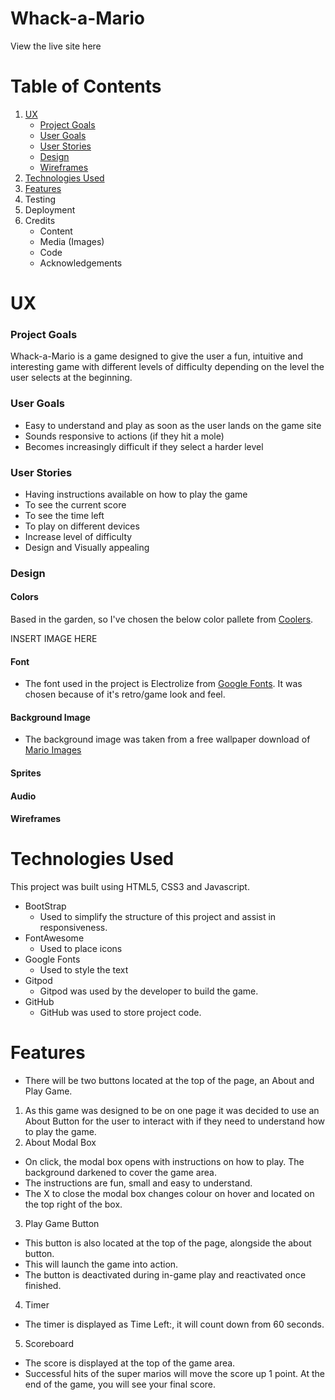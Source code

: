 # Whack-a-Mario
View the live site here

# Table of Contents
1. [UX](#ux)
    * [Project Goals](#project-goals)
    * [User Goals](#user-goals)
    * [User Stories](#user-stories)
    * [Design](#design)
    * [Wireframes](#wireframes)
2. [Technologies Used](#technologies-used)
3. [Features](#features)
4. Testing
5. Deployment
6. Credits
    * Content
    * Media (Images)
    * Code
    * Acknowledgements

# UX
### Project Goals
Whack-a-Mario is a game designed to give the user a fun, intuitive and interesting game with different levels of difficulty depending on the level the user selects at the beginning.

### User Goals
* Easy to understand and play as soon as the user lands on the game site
* Sounds responsive to actions (if they hit a mole)
* Becomes increasingly difficult if they select a harder level

### User Stories
* Having instructions available on how to play the game
* To see the current score
* To see the time left
* To play on different devices
* Increase level of difficulty 
* Design and Visually appealing

### Design
#### Colors
Based in the garden, so I've chosen the below color pallete from [Coolers](https://www.coolors.co). 

INSERT IMAGE HERE

#### Font
* The font used in the project is Electrolize from [Google Fonts](https://www.fonts.google.com). It was chosen because of it's retro/game look and feel.

#### Background Image
* The background image was taken from a free wallpaper download of [Mario Images](https://mrwallpaper.com/wallpapers/download-mario-wallpaper-nggsnupoh0ha4car.html)


#### Sprites


#### Audio


#### Wireframes


# Technologies Used
This project was built using HTML5, CSS3 and Javascript.

* BootStrap 
    * Used to simplify the structure of this project and assist in responsiveness.
* FontAwesome
    * Used to place icons
* Google Fonts
    * Used to style the text
* Gitpod 
    * Gitpod was used by the developer to build the game.
* GitHub
    * GitHub was used to store project code.


# Features
* There will be two buttons located at the top of the page, an About and Play Game.
1. As this game was designed to be on one page it was decided to use an About Button for the user to interact with if they need to understand how to play the game.
2. About Modal Box
* On click, the modal box opens with instructions on how to play. The background darkened to cover the game area. 
* The instructions are fun, small and easy to understand. 
* The X to close the modal box changes colour on hover and located on the top right of the box.
3. Play Game Button
* This button is also located at the top of the page, alongside the about button.
* This will launch the game into action.
* The button is deactivated during in-game play and reactivated once finished.
4. Timer
* The timer is displayed as Time Left:, it will count down from 60 seconds. 
5. Scoreboard
* The score is displayed at the top of the game area. 
* Successful hits of the super marios will move the score up 1 point. At the end of the game, you will see your final score.








